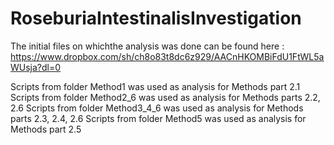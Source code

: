 # RoseburiaIntestinalisInvestigation

The initial files on whichthe analysis was done can be found here : https://www.dropbox.com/sh/ch8o83t8dc6z929/AACnHKOMBiFdU1FtWL5aWUsja?dl=0 

Scripts from folder Method1 was used as analysis for Methods part 2.1
Scripts from folder Method2_6 was used as analysis for Methods parts 2.2, 2.6
Scripts from folder Method3_4_6 was used as analysis for Methods parts 2.3, 2.4, 2.6
Scripts from folder Method5 was used as analysis for Methods part 2.5
